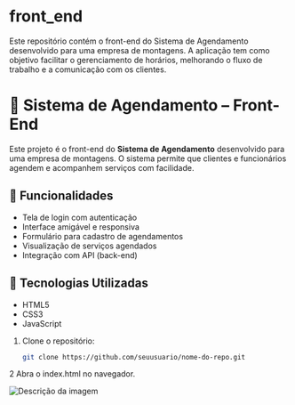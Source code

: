 # front_end
Este repositório contém o front-end do Sistema de Agendamento desenvolvido para uma empresa de montagens. A aplicação tem como objetivo facilitar o gerenciamento de horários, melhorando o fluxo de trabalho e a comunicação com os clientes. 

# 📅 Sistema de Agendamento – Front-End

Este projeto é o front-end do **Sistema de Agendamento** desenvolvido para uma empresa de montagens. O sistema permite que clientes e funcionários agendem e acompanhem serviços com facilidade.

## 🚀 Funcionalidades

- Tela de login com autenticação
- Interface amigável e responsiva
- Formulário para cadastro de agendamentos
- Visualização de serviços agendados
- Integração com API (back-end)

## 🧰 Tecnologias Utilizadas

- HTML5  
- CSS3  
- JavaScript  

1. Clone o repositório:
   ```bash
   git clone https://github.com/seuusuario/nome-do-repo.git

2 Abra o index.html no navegador.

![Descrição da imagem](caminho/da/imagem.png)

